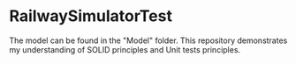 # RailwaySimulatorTest

The model can be found in the "Model" folder. This repository demonstrates my understanding of SOLID principles and Unit tests principles.
